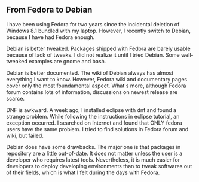 ## From Fedora to Debian

I have been using Fedora for two years since the incidental deletion of Windows 8.1 bundled with my laptop. However, I recently switch to Debian, because I have had Fedora enough.

Debian is better tweaked. Packages shipped with Fedora are barely usable because of lack of tweaks. I did not realize it until I tried Debian. Some well-tweaked examples are gnome and bash.

Debian is better documented. The wiki of Debian always has almost everything I want to know. However, Fedora wiki and documentary pages cover only the most foundamental aspect. What's more, although Fedora forum contains lots of information, discussions on newest release are scarce.

DNF is awkward. A week ago, I installed eclipse with dnf and found a strange problem. While following the instructions in eclipse tutorial, an exception occurred. I searched on Internet and found that ONLY fedora users have the same problem. I tried to find solutions in Fedora forum and wiki, but failed.

Debian does have some drawbacks. The major one is that packages in repository are a little out-of-date. It does not matter unless the user is a developer who requires latest tools. Nevertheless, it is much easier for developers to deploy developing environments than to tweak softwares out of their fields, which is what I felt during the days with Fedora.

